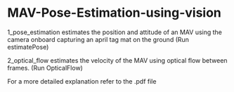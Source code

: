 # MAV-Pose-Estimation-using-vision
1_pose_estimation estimates the position and attitude of an MAV using the camera onboard capturing an april tag mat on the ground (Run estimatePose)

2_optical_flow estimates the velocity of the MAV using optical flow between frames. (Run OpticalFlow)

For a more detailed explanation refer to the .pdf file
